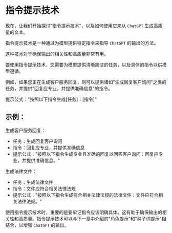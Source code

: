 # 指令提示技术

现在，让我们开始探讨"指令提示技术"，以及如何使用它来从 ```ChatGPT``` 生成高质量的文本。

指令提示技术是一种通过为模型提供特定指令来指导 ```ChatGPT``` 的输出的方法。

这种技术对于确保输出的相关性和高质量非常有用。

要使用指令提示技术，您需要为模型提供清晰简洁的任务，以及具体的指令以供模型遵循。

例如，如果您正在生成客户服务回复，则可以提供诸如"生成回复客户询问"之类的任务，并提供"回复应专业，并提供准确信息"的指令。

提示公式："按照以下指令生成[任务]：[指令]"

## 示例：

生成客户服务回复：

- 任务：生成回复客户询问
- 指令：回复应专业，并提供准确信息
- 提示公式："按照以下指令生成专业且准确的回复以回答客户询问：回复应专业，并提供准确信息。"

生成法律文件：

- 任务：生成法律文件
- 指令：文件应符合相关法律法规
- 提示公式："按照以下指令生成符合相关法律法规的法律文件：文件应符合相关法律法规。"

使用指令提示技术时，重要的是要牢记指令应该明确具体。这有助于确保输出的相关性和高质量。指令提示技术可以与下一章中介绍的"角色提示"和"种子词提示"相结合，以增强 ```ChatGPT``` 的输出。